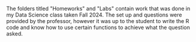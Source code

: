 The folders titled "Homeworks" and "Labs" contain work that was done in my Data Science class taken Fall 2024. The set up and questions were provided by the professor, however it was up to the student to write the R code and know how to use certain functions to achieve what the question asked. 